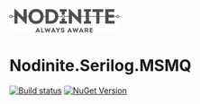 [![Nodinite Logo](artifacts/Nodinite_logo_payoff2line_w195.png)](https://nodinite.com)

# Nodinite.Serilog.MSMQ

[![Build status](https://ci.appveyor.com/api/projects/status/4b5f8b2emfcjvxbw?svg=true)](https://ci.appveyor.com/project/syron/nodinite-serilog-msmq)
[![NuGet Version](http://img.shields.io/nuget/v/Nodinite.Serilog.Msmq.svg?style=flat)](https://www.nuget.org/packages/Nodinite.Serilog.Msmq/)